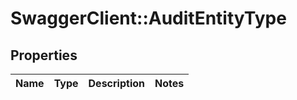 # SwaggerClient::AuditEntityType

## Properties
Name | Type | Description | Notes
------------ | ------------- | ------------- | -------------

